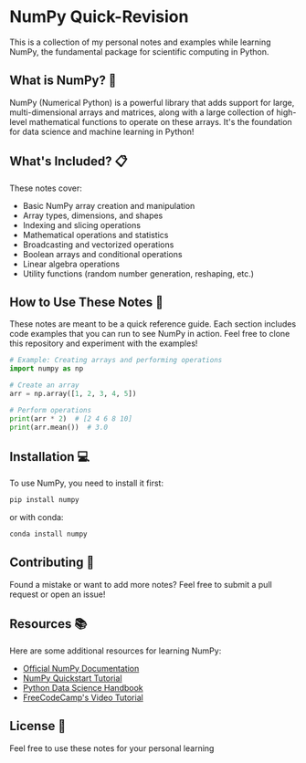 # NumPy Quick-Revision 

This is a collection of my personal notes and examples while learning NumPy, the fundamental package for scientific computing in Python.

## What is NumPy? 🐍

NumPy (Numerical Python) is a powerful library that adds support for large, multi-dimensional arrays and matrices, along with a large collection of high-level mathematical functions to operate on these arrays. It's the foundation for data science and machine learning in Python!

## What's Included? 📋

These notes cover:

- Basic NumPy array creation and manipulation
- Array types, dimensions, and shapes
- Indexing and slicing operations
- Mathematical operations and statistics
- Broadcasting and vectorized operations
- Boolean arrays and conditional operations
- Linear algebra operations
- Utility functions (random number generation, reshaping, etc.)

## How to Use These Notes 📝

These notes are meant to be a quick reference guide. Each section includes code examples that you can run to see NumPy in action. Feel free to clone this repository and experiment with the examples!

```python
# Example: Creating arrays and performing operations
import numpy as np

# Create an array
arr = np.array([1, 2, 3, 4, 5])

# Perform operations
print(arr * 2)  # [2 4 6 8 10]
print(arr.mean())  # 3.0
```

## Installation 💻

To use NumPy, you need to install it first:

```bash
pip install numpy
```

or with conda:

```bash
conda install numpy
```

## Contributing 🤝

Found a mistake or want to add more notes? Feel free to submit a pull request or open an issue!

## Resources 📚

Here are some additional resources for learning NumPy:

- [Official NumPy Documentation](https://numpy.org/doc/stable/)
- [NumPy Quickstart Tutorial](https://numpy.org/doc/stable/user/quickstart.html)
- [Python Data Science Handbook](https://jakevdp.github.io/PythonDataScienceHandbook/02.00-introduction-to-numpy.html)
- [FreeCodeCamp's Video Tutorial](https://www.youtube.com/watch?v=QUT1VHiLmmI&pp=ygUYbnVtcHkgbGVhcm4gZnJlZWNvZGVjYW1w)

## License 📄

Feel free to use these notes for your personal learning
